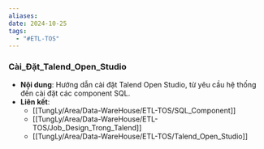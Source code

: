 ```yaml
---
aliases: 
date: 2024-10-25
tags:
  - "#ETL-TOS"
---
```

### Cài_Đặt_Talend_Open_Studio
   - **Nội dung**: Hướng dẫn cài đặt Talend Open Studio, từ yêu cầu hệ thống đến cài đặt các component SQL.
   - **Liên kết**:
      - [[TungLy/Area/Data-WareHouse/ETL-TOS/SQL_Component]]
      - [[TungLy/Area/Data-WareHouse/ETL-TOS/Job_Design_Trong_Talend]]
      - [[TungLy/Area/Data-WareHouse/ETL-TOS/Talend_Open_Studio]]